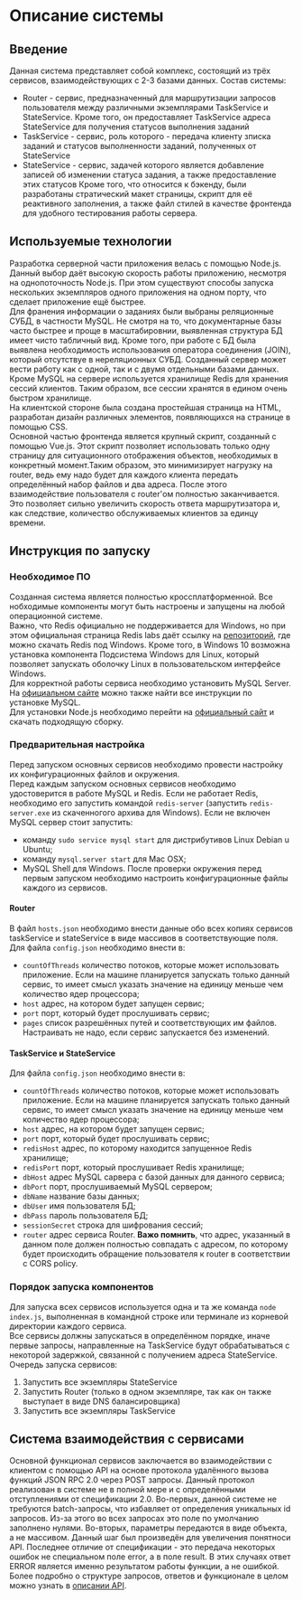 # Описание системы
## Введение
Данная система представляет собой комплекс, состоящий из трёх сервисов, взаимодействующих с 2-3 базами данных. Состав системы: 
- Router - сервис, предназначенный для маршрутизации запросов пользователя между различными экземплярами TaskService и StateService. Кроме того, он предоставляет TaskService адреса StateService для получения статусов выполнения заданий
- TaskService - сервис, роль которого - передача клиенту зписка заданий и статусов выполненности заданий, полученных от StateService
- StateService - сервис, задачей которого является добавление записей об изменении статуса задания, а также предоставление этих статусов
Кроме того, что относится к бэкенду, были разработаны стратический макет страницы, скрипт для её реактивного заполнения, а также файл стилей в качестве фронтенда для удобного тестирования работы сервера.
## Используемые технологии
Разработка серверной части приложения велась с помощью Node.js. Данный выбор даёт высокую скорость работы приложению, несмотря на однопоточность Node.js. При этом существуют способы запуска нескольких экземпляров одного приложения на одном порту, что сделает приложение ещё быстрее.</br>
Для франения информации о заданиях были выбраны реляционные СУБД, в частности MySQL. Не смотря на то, что документарные базы часто быстрее и проще в масштабировнии, выявленная структура БД имеет чисто табличный вид. Кроме того, при работе с БД была выявлена необходимость использования оператора соединения (JOIN), который отсутствуе в нереляционных СУБД. Созданный сервер может вести работу как с одной, так и с двумя отдельными базами данных.</br>
Кроме MySQL на сервере используется хранилище Redis для хранения сессий клиентов. Таким образом, все сессии хранятся в едином очень быстром хранилище.</br>
На клиентской стороне была создана простейшая страница на HTML, разработан дизайн различных элементов, появляющихся на странице в помощью  CSS.</br>
Основной частью фронтенда является крупный скрипт, созданный с помощью Vue.js. Этот скрипт позволяет использовать только одну страницу для ситуационного отображения объектов, необходимых в конкретный момент.Таким образом, это минимизирует нагрузку на router, ведь ему надо будет для каждого клиента передать определённый набор файлов и два адреса. После этого взаимодействие пользователя с router'ом полностью заканчивается. Это позволяет сильно увеличить скорость ответа маршрутизатора и, как следствие, количество обслуживаемых клиентов за единцу времени.
## Инструкция по запуску
### Необходимое ПО
Созданная система является полностью кроссплатформенной. Все нобходимые компоненты могут быть настроены и запущены на любой операционной системе.</br>
Важно, что Redis официально не поддерживается для Windows, но при этом официальная страница Redis labs даёт ссылку на [репозиторий](https://github.com/dmajkic/redis/downloads), где можно скачать Redis под Windows. Кроме того, в Windows 10 возможна установка компонента Подсистема Windows для Linux, который позволяет запускать оболочку Linux в пользовательском интерфейсе Windows.</br>
Для корректной работы сервиса необходимо установить MySQL Server. На [официальном сайте](https://dev.mysql.com/downloads/) можно также найти все инструкции по установке MySQL.</br>
Для установки Node.js необходимо перейти на [официальный сайт](https://nodejs.org/en/download/) и скачать подходящую сборку.
### Предварительная настройка
Перед запуском основных сервисов необходимо провести настройку их конфигурационных файлов и окружения.</br>
Перед каждым запуском основных сервисов необходимо удостоверится в работе MySQL и Redis. Если не работает Redis, необходимо его запустить командой `redis-server` (запустить `redis-server.exe` из скаченногого архива для Windows). Если не включен MySQL сервер стоит запустить:
- команду `sudo service mysql start` для дистрибутивов Linux Debian u Ubuntu;
- команду `mysql.server start` для Mac OSX;
- MySQL Shell для Windows.
После проверки окружения перед первым запуском необходимо настроить конфигурационные файлы каждого из сервисов.
#### Router
В файл `hosts.json` необходимо внести данные обо всех копиях сервисов taskService и stateService в виде массивов в соответствующие поля.
Для файла `config.json` необходимо внести в:
- `countOfThreads` количество потоков, которые может использовать приложение. Если на машине планируется запускать только данный сервис, то имеет смысл указать значение на единицу меньше чем количество ядер процессора;
- `host` адрес, на котором будет запущен сервис;
- `port` порт, который будет прослушивать сервис;
- `pages` список разрешённых путей и соответствующих им файлов. Настраивать не надо, если сервис запускается без изменений.
#### TaskService и StateService
Для файла `config.json` необходимо внести в:
- `countOfThreads` количество потоков, которые может использовать приложение. Если на машине планируется запускать только данный сервис, то имеет смысл указать значение на единицу меньше чем количество ядер процессора;
- `host` адрес, на котором будет запущен сервис;
- `port` порт, который будет прослушивать сервис;
- `redisHost` адрес, по которому находится запущенное Redis хранилище;
- `redisPort` порт, который прослушивает Redis хранилище;
- `dbHost` адрес MySQL сарвера с базой данных для данного сервиса;
- `dbPort` порт, прослушиваемый MySQL сервером;
- `dbName` название базы данных;
- `dbUser` имя пользователя БД;
- `dbPass` пароль пользователя БД;
- `sessionSecret` строка для шифрования сессий;
- `router` адрес сервиса Router. **Важо помнить**, что адрес, указанный в данном поле должен полностью совпадать с адресом, по которому будет происходить обращение пользователя к router в соответствии с CORS policy.
### Порядок запуска компонентов
Для запуска всех сервисов используется одна и та же команда `node index.js`, выполненная в командной строке или терминале из корневой директории каждого сервиса.</br>
Все сервисы должны запускаться в определённом порядке, иначе первые запросы, направленные на TaskService будут обрабатываться с некоторой задержкой, связанной с получением адреса StateService.
Очередь запуска сервисов:
1. Запустить все экземпляры StateService
2. Запустить Router (только в одном экземпляре, так как он также выступает в виде DNS балансировщика)
3. Запустить все экземпляры TaskService
## Система взаимодействия с сервисами
Основной функционал сервисов заключается во взаимодействии с клиентом с помощью API на основе протокола удалённого вызова функций JSON RPC 2.0 через POST запросы. Данный протокол реализован в системе не в полной мере и с определёнными отступлениями от спецификации 2.0. Во-первых, данной системе не требуются batch-запросы, что избавляет от определения уникальных id запросов. Из-за этого во всех запросах это поле по умолчанию заполнено нулями. Во-вторых, параметры передаются в виде объекта, а не массивом. Данный шаг был произведён для увеличения понятноси API. Последнее отличие от спецификации - это передача некоторых ошибок не специальном поле error, а в поле result. В этих случаях ответ ERROR является именно результатом работы функции, а не ошибкой. Более подробно о структуре запросов, ответов и функционале в целом можно узнать в [описании API](API%20documentation.md).

